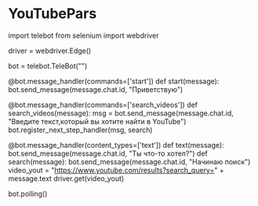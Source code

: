 # YouTubePars
import telebot
from selenium import webdriver


driver = webdriver.Edge()

bot = telebot.TeleBot("")

@bot.message_handler(commands=['start'])
def start(message):
    bot.send_message(message.chat.id, "Приветствую")

@bot.message_handler(commands=['search_videos'])
def search_videos(message):
    msg = bot.send_message(message.chat.id, "Введите текст,который вы хотите найти в YouTube")
    bot.register_next_step_handler(msg, search)

@bot.message_handler(content_types=['text'])
def text(message):
    bot.send_message(message.chat.id, "Ты что-то хотел?")
def search(message):
    bot.send_message(message.chat.id, "Начинаю поиск")
    video_yout = "https://www.youtube.com/results?search_query=" + message.text
    driver.get(video_yout)




bot.polling()
